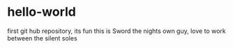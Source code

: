 # hello-world
first git hub repository, its fun
this is Sword the nights own guy, love to work between the silent soles
